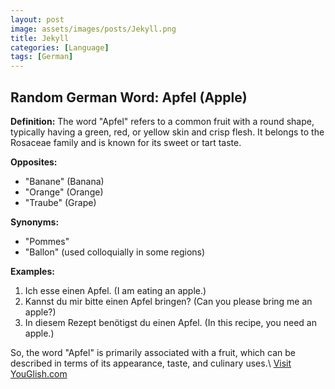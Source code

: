 ```yaml
---
layout: post
image: assets/images/posts/Jekyll.png
title: Jekyll
categories: [Language]
tags: [German]
---
```


## Random German Word: **Apfel** (Apple) 

**Definition:**
The word "Apfel" refers to a common fruit with a round shape, typically having a green, red, or yellow skin and crisp flesh. It belongs to the Rosaceae family and is known for its sweet or tart taste.

**Opposites:**
- "Banane" (Banana)
- "Orange" (Orange)
- "Traube" (Grape)

**Synonyms:**
- "Pommes" 
- "Ballon" (used colloquially in some regions)

**Examples:**

1. Ich esse einen Apfel. (I am eating an apple.)
2. Kannst du mir bitte einen Apfel bringen? (Can you please bring me an apple?)
3. In diesem Rezept benötigst du einen Apfel. (In this recipe, you need an apple.)

So, the word "Apfel" is primarily associated with a fruit, which can be described in terms of its appearance, taste, and culinary uses.\ <a id="yg-widget-0" class="youglish-widget" data-query="Jekyll" data-lang="german" data-components="8412" data-auto-start="0" data-bkg-color="theme_light" data-title="How%20to%20pronounce%20Jekyll%20in%20German"  rel="nofollow" href="https://youglish.com">Visit YouGlish.com</a><script async src="https://youglish.com/public/emb/widget.js" charset="utf-8"></script>